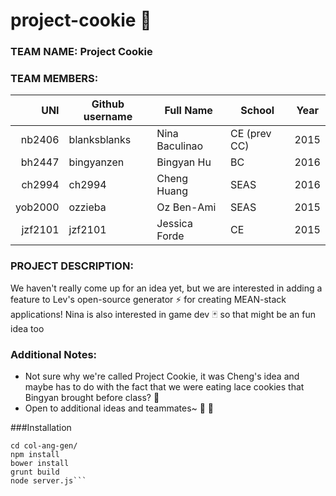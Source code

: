 # project-cookie :cookie:

### TEAM NAME: Project Cookie

### TEAM MEMBERS:

| UNI      | Github username  | Full Name      | School      | Year |
|---------:|------------------|----------------|-------------|------|
|  nb2406  | blanksblanks     | Nina Baculinao | CE (prev CC)| 2015 |
|  bh2447  | bingyanzen       | Bingyan Hu     | BC          | 2016 |
|  ch2994  | ch2994           | Cheng Huang    | SEAS        | 2016 |
|  yob2000 | ozzieba          | Oz Ben-Ami     | SEAS        | 2015 |
|  jzf2101 | jzf2101          | Jessica Forde  | CE            |   2015   | 

### PROJECT DESCRIPTION:

We haven't really come up for an idea yet, but we are interested in adding a feature to Lev's open-source generator :zap: for creating MEAN-stack applications! Nina is also interested in game dev :black_joker: so that might be an fun idea too

### Additional Notes:

- Not sure why we're called Project Cookie, it was Cheng's idea and maybe has to do with the fact that we were eating lace cookies that Bingyan brought before class? :dog:
- Open to additional ideas and teammates~ :hatched_chick: :balloon:

###Installation

```shell 
cd col-ang-gen/
npm install
bower install
grunt build
node server.js```


